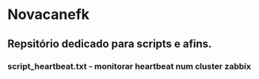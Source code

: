 # Novacanefk
## Repsitório dedicado para scripts e afins.
### script_heartbeat.txt - monitorar heartbeat num cluster zabbix 

